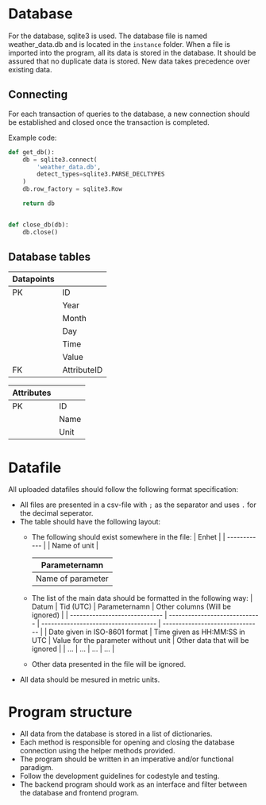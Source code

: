 # Database

For the database, sqlite3 is used. The database file is named weather_data.db and is located in the `instance` folder. When a file is imported into the program, all its data is stored in the database. It should be assured that no duplicate data is stored. New data takes precedence over existing data. 

## Connecting

For each transaction of queries to the database, a new connection should be established and closed once the transaction is completed.

Example code:
```python
def get_db():
    db = sqlite3.connect(
        'weather_data.db',
        detect_types=sqlite3.PARSE_DECLTYPES
    )
    db.row_factory = sqlite3.Row

    return db


def close_db(db):
    db.close()
```

## Database tables
| Datapoints |             |
| ---------- | ----------- |
| PK         | ID          |
|            | Year        |
|            | Month       |
|            | Day         |
|            | Time        |
|            | Value       |
| FK         | AttributeID |


| Attributes |      |
| ---------- | ---- |
| PK         | ID   |
|            | Name |
|            | Unit |

# Datafile

All uploaded datafiles should follow the following format specification:
* All files are presented in a csv-file with `;` as the separator and uses `.` for the decimal seperator.
* The table should have the following layout:
   - The following should exist somewhere in the file:
      | Enhet        |
      | ------------ |
      | Name of unit |

      | Parameternamn     |
      | ----------------- |
      | Name of parameter |
    - The list of the main data should be formatted in the following way:
        | Datum                         | Tid (UTC)                     | Parameternamn                        | Other columns (Will be ignored) |
        | ----------------------------- | ----------------------------- | ------------------------------------ | ------------------------------- |
        | Date given in ISO-8601 format | Time given as HH:MM:SS in UTC | Value for the parameter without unit | Other data that will be ignored |
        | ...                           | ...                           | ...                                  | ...                             |
    - Other data presented in the file will be ignored.
* All data should be mesured in metric units.

# Program structure

* All data from the database is stored in a list of dictionaries.
* Each method is responsible for opening and closing the database connection using the helper methods provided.
* The program should be written in an imperative and/or functional paradigm.
* Follow the development guidelines for codestyle and testing.
* The backend program should work as an interface and filter between the database and frontend program. 